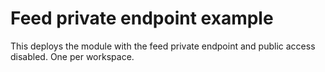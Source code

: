 # Feed private endpoint example

This deploys the module with the feed private endpoint and public access disabled. One per workspace.
 